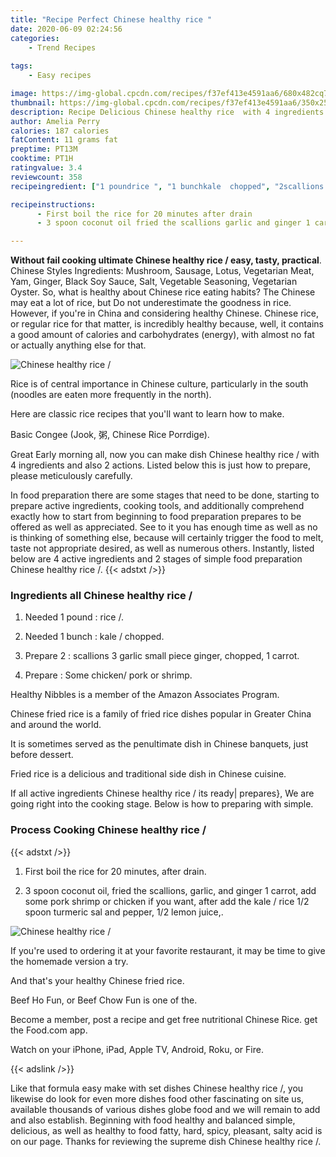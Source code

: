 ```yaml
---
title: "Recipe Perfect Chinese healthy rice "
date: 2020-06-09 02:24:56
categories:
    - Trend Recipes
    
tags:
    - Easy recipes

image: https://img-global.cpcdn.com/recipes/f37ef413e4591aa6/680x482cq70/chinese-healthy-rice-recipe-main-photo.jpg
thumbnail: https://img-global.cpcdn.com/recipes/f37ef413e4591aa6/350x250cq70/chinese-healthy-rice-recipe-main-photo.jpg
description: Recipe Delicious Chinese healthy rice  with 4 ingredients and 2 stages of easy cooking.
author: Amelia Perry
calories: 187 calories
fatContent: 11 grams fat
preptime: PT13M
cooktime: PT1H
ratingvalue: 3.4
reviewcount: 358
recipeingredient: ["1 poundrice ", "1 bunchkale  chopped", "2scallions 3 garlic small piece ginger chopped 1 carrot", "Some chicken pork or shrimp"]

recipeinstructions: 
      - First boil the rice for 20 minutes after drain 
      - 3 spoon coconut oil fried the scallions garlic and ginger 1 carrot add some pork shrimp or chicken if you want after add the kale  rice 12 spoon turmeric sal and pepper 12 lemon juice

---
```




**Without fail cooking ultimate Chinese healthy rice / easy, tasty, practical**. Chinese Styles Ingredients: Mushroom, Sausage, Lotus, Vegetarian Meat, Yam, Ginger, Black Soy Sauce, Salt, Vegetable Seasoning, Vegetarian Oyster. So, what is healthy about Chinese rice eating habits? The Chinese may eat a lot of rice, but Do not underestimate the goodness in rice. However, if you&#39;re in China and considering healthy Chinese. Chinese rice, or regular rice for that matter, is incredibly healthy because, well, it contains a good amount of calories and carbohydrates (energy), with almost no fat or actually anything else for that.


![Chinese healthy rice /](https://img-global.cpcdn.com/recipes/f37ef413e4591aa6/680x482cq70/chinese-healthy-rice-recipe-main-photo.jpg "Chinese healthy rice /")



Rice is of central importance in Chinese culture, particularly in the south (noodles are eaten more frequently in the north).

Here are classic rice recipes that you&#39;ll want to learn how to make.

Basic Congee (Jook, 粥, Chinese Rice Porrdige).


Great Early morning all, now you can make dish Chinese healthy rice / with 4 ingredients and also 2 actions. Listed below this is just how to prepare, please meticulously carefully.

In food preparation there are some stages that need to be done, starting to prepare active ingredients, cooking tools, and additionally comprehend exactly how to start from beginning to food preparation prepares to be offered as well as appreciated. See to it you has enough time as well as no is thinking of something else, because will certainly trigger the food to melt, taste not appropriate desired, as well as numerous others. Instantly, listed below are 4 active ingredients and 2 stages of simple food preparation Chinese healthy rice /.
{{< adstxt />}}

### Ingredients all Chinese healthy rice /


1. Needed 1 pound : rice /.

1. Needed 1 bunch : kale / chopped.

1. Prepare 2 : scallions 3 garlic small piece ginger, chopped, 1 carrot.

1. Prepare  : Some chicken/ pork or shrimp.


Healthy Nibbles is a member of the Amazon Associates Program.

Chinese fried rice is a family of fried rice dishes popular in Greater China and around the world.

It is sometimes served as the penultimate dish in Chinese banquets, just before dessert.

Fried rice is a delicious and traditional side dish in Chinese cuisine.


If all active ingredients Chinese healthy rice / its ready| prepares}, We are going right into the cooking stage. Below is how to preparing with simple.

### Process Cooking Chinese healthy rice /

{{< adstxt />}}


1. First boil the rice for 20 minutes, after drain.



1. 3 spoon coconut oil, fried the scallions, garlic, and ginger 1 carrot, add some pork shrimp or chicken if you want, after add the kale / rice 1/2 spoon turmeric sal and pepper, 1/2 lemon juice,.



![Chinese healthy rice /](https://img-global.cpcdn.com/steps/cb0022da8e70c0a0/160x128cq70/chinese-healthy-rice-recipe-step-2-photo.jpg" "Chinese healthy rice /")




If you&#39;re used to ordering it at your favorite restaurant, it may be time to give the homemade version a try.

And that&#39;s your healthy Chinese fried rice.

Beef Ho Fun, or Beef Chow Fun is one of the.

Become a member, post a recipe and get free nutritional Chinese Rice. get the Food.com app.

Watch on your iPhone, iPad, Apple TV, Android, Roku, or Fire.


{{< adslink />}}

Like that formula easy make with set dishes Chinese healthy rice /, you likewise do look for even more dishes food other fascinating on site us, available thousands of various dishes globe food and we will remain to add and also establish. Beginning with food healthy and balanced simple, delicious, as well as healthy to food fatty, hard, spicy, pleasant, salty acid is on our page. Thanks for reviewing the supreme dish Chinese healthy rice /.
